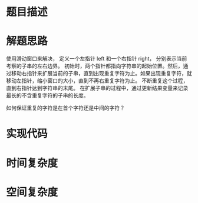 # 题目描述

# 解题思路
使用滑动窗口来解决，
定义一个左指针 left 和一个右指针 right， 分别表示当前考察的子串的左右边界。
初始时，两个指针都指向字符串的起始位置。然后，通过移动右指针来扩展当前的子串，直到出现重复字符为止。如果出现重复字符，就移动左指针，缩小窗口的大小，直到不再右重复字符为止。
不断重复这个过程，直到右指针达到字符串的末尾。
在扩展子串的过程中，通过更新结果变量来记录最长的不含重复字符的子串的长度。


如何保证重复的字符是在首个字符还是中间的字符？

# 实现代码

# 时间复杂度

# 空间复杂度
